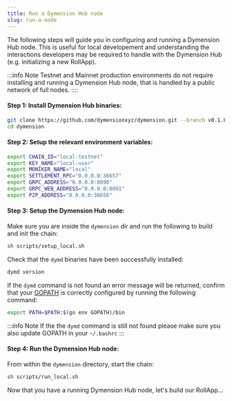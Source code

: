 ```yaml
---
title: Run a Dymension Hub node
slug: run-a-node
---
```


The following steps will guide you in configuring and running a Dymension Hub node. This is useful for local developement and understanding the interactions developers may be required to handle with the Dymension Hub (e.g. initializing a new RollApp).

:::info Note
Testnet and Mainnet production environments do not require installing and running a Dymension Hub node, that is handled by a public network of full nodes.
::::

#### Step 1: Install Dymension Hub binaries:

```bash
git clone https://github.com/dymensionxyz/dymension.git --branch v0.1.0-alpha
cd dymension
```

#### Step 2: Setup the relevant environment variables:

```sh
export CHAIN_ID="local-testnet"
export KEY_NAME="local-user"
export MONIKER_NAME="local"
export SETTLEMENT_RPC="0.0.0.0:36657"
export GRPC_ADDRESS="0.0.0.0:8090"
export GRPC_WEB_ADDRESS="0.0.0.0:8091"
export P2P_ADDRESS="0.0.0.0:36656"
```

#### Step 3: Setup the Dymension Hub node:

Make sure you are inside the `dymension` dir and run the following to build and init the chain:

```bash
sh scripts/setup_local.sh
```

Check that the `dymd` binaries have been successfully installed:

```bash
dymd version
```

If the `dymd` command is not found an error message will be returned, confirm that your [GOPATH](https://go.dev/doc/gopath_code#GOPATH) is correctly configured by running the following command:

```bash
export PATH=$PATH:$(go env GOPATH)/bin
```

:::info Note
If the the `dymd` command is still not found please make sure you also update GOPATH in your `~/.bashrc`
:::

#### Step 4: Run the Dymension Hub node:

From within the `dymension` directory, start the chain:

```bash
sh scripts/run_local.sh
```

Now that you have a running Dymension Hub node, let's build our RollApp...
